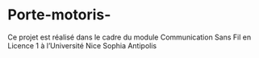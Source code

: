 # Porte-motoris-
Ce projet est réalisé dans le cadre du module Communication Sans Fil en Licence 1 à l’Université 
Nice Sophia Antipolis

